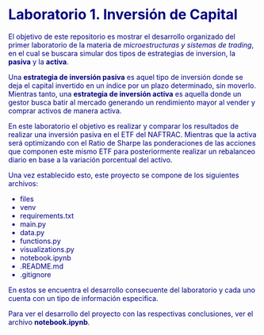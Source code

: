 # <font color = 'navy'> Laboratorio 1. Inversión de Capital <font color = 'navy'>
    
El objetivo de este repositorio es mostrar el desarrollo organizado del primer laboratorio de la materia de *microestructuras y sistemas de trading*, en el cual se buscara simular dos tipos de estrategias de inversion, la **pasiva** y la **activa**.
    
Una **estrategia de inversión pasiva** es aquel tipo de inversión donde se deja el capital invertido en un índice por un plazo determinado, sin moverlo. Mientras tanto, una **estrategia de inversión activa** es aquella donde un gestor busca batir al mercado generando un rendimiento mayor al vender y comprar activos de manera activa. 
    
En este laboratorio el objetivo es realizar y comparar los resultados de realizar una inversión pasiva en el ETF del NAFTRAC. Mientras que la activa será optimizando con el Ratio de Sharpe las ponderaciones de las acciones que componen este mismo ETF para posteriormente realizar un rebalanceo diario en base a la variación porcentual del activo. 
    
Una vez establecido esto, este proyecto se compone de los siguientes archivos:
    
+ files 
+ venv 
+ requirements.txt 
+ main.py
+ data.py
+ functions.py
+ visualizations.py
+ notebook.ipynb
+ .README.md
+ .gitignore
    
En estos se encuentra el desarrollo consecuente del laboratorio y cada uno cuenta con un tipo de información especifica. 

Para ver el desarrollo del proyecto con las respectivas conclusiones, ver el archivo **notebook.ipynb**.

